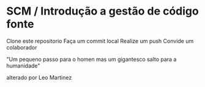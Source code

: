 # SCM / Introdução a gestão de código fonte
Clone este repositorio
Faça um commit local
Realize um push
Convide um colaborador

"Um pequeno passo para o homen mas um gigantesco salto para a humanidade"





alterado por Leo Martinez
